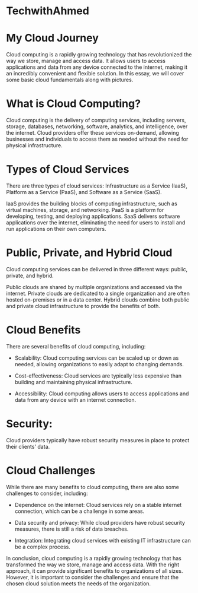 # TechwithAhmed
# My Cloud Journey 
Cloud computing is a rapidly growing technology that has revolutionized the way we store, manage and access data. It allows users to access applications and data from any device connected to the internet, making it an incredibly convenient and flexible solution. In this essay, we will cover some basic cloud fundamentals along with pictures.

# What is Cloud Computing?
Cloud computing is the delivery of computing services, including servers, storage, databases, networking, software, analytics, and intelligence, over the internet. Cloud providers offer these services on-demand, allowing businesses and individuals to access them as needed without the need for physical infrastructure.

# Types of Cloud Services
There are three types of cloud services: Infrastructure as a Service (IaaS), Platform as a Service (PaaS), and Software as a Service (SaaS).

IaaS provides the building blocks of computing infrastructure, such as virtual machines, storage, and networking. PaaS is a platform for developing, testing, and deploying applications. SaaS delivers software applications over the internet, eliminating the need for users to install and run applications on their own computers.

# Public, Private, and Hybrid Cloud
Cloud computing services can be delivered in three different ways: public, private, and hybrid.

Public clouds are shared by multiple organizations and accessed via the internet. Private clouds are dedicated to a single organization and are often hosted on-premises or in a data center. Hybrid clouds combine both public and private cloud infrastructure to provide the benefits of both.

# Cloud Benefits
There are several benefits of cloud computing, including:

- Scalability: Cloud computing services can be scaled up or down as needed, allowing organizations to easily adapt to changing demands.

- Cost-effectiveness: Cloud services are typically less expensive than building and maintaining physical infrastructure.

- Accessibility: Cloud computing allows users to access applications and data from any device with an internet connection.

# Security: 
Cloud providers typically have robust security measures in place to protect their clients' data.

# Cloud Challenges
While there are many benefits to cloud computing, there are also some challenges to consider, including:

- Dependence on the internet: Cloud services rely on a stable internet connection, which can be a challenge in some areas.

- Data security and privacy: While cloud providers have robust security measures, there is still a risk of data breaches.

- Integration: Integrating cloud services with existing IT infrastructure can be a complex process.

In conclusion, cloud computing is a rapidly growing technology that has transformed the way we store, manage and access data. With the right approach, it can provide significant benefits to organizations of all sizes. However, it is important to consider the challenges and ensure that the chosen cloud solution meets the needs of the organization.
